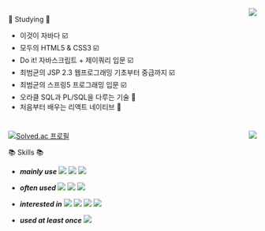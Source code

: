 
<img align="right" src="https://github-readme-stats-sigma-five.vercel.app/api/top-langs/?username=demd7362&theme=dracula&exclude_repo=clone-web-scrapper,clone-zoom&hide=Procfile&layout=compact&langs_count=8"/>


:book: Studying :book:                                   
+ 이것이 자바다 :ballot_box_with_check:
+ 모두의 HTML5 & CSS3 :ballot_box_with_check:
+ Do it! 자바스크립트 + 제이쿼리 입문 :ballot_box_with_check:
+ 최범균의 JSP 2.3 웹프로그래밍 기초부터 중급까지 :ballot_box_with_check:
+ 최범균의 스프링5 프로그래밍 입문 :ballot_box_with_check:
+ 오라클 SQL과 PL/SQL을 다루는 기술 :page_facing_up:
+ 처음부터 배우는 리액트 네이티브 :pencil:
      
<h1></h1><img align='right' src="http://mazassumnida.wtf/api/v2/generate_badge?boj=demd7362">

[![Solved.ac
프로필](http://mazassumnida.wtf/api/v2/generate_badge?boj=demd7362)](https://solved.ac/demd7362)


  
:books: Skills :books:  

+ ***mainly use*** <img src="https://img.shields.io/badge/Spring-6DB33F?style=flat-square&logo=Spring&logoColor=white"/> <img src="https://img.shields.io/badge/ORACLE-F80000?style=flat-square&logo=oracle&logoColor=white"/> <img src="https://img.shields.io/badge/React-61DAFB?style=flat-square&logo=React&logoColor=black"/>
+ ***often used*** <img src="https://img.shields.io/badge/MySQL-4479A1?style=flat-square&logo=MySQL&logoColor=white"/> <img src="https://img.shields.io/badge/React Native-61DAFB?style=flat-square&logo=React&logoColor=black"/> <img src="https://img.shields.io/badge/Tailwind-06B6D4?style=flat-square&logo=Tailwind CSS&logoColor=white"/>

+ ***interested in*** <img src="https://img.shields.io/badge/Flutter-02569B?style=flat-square&logo=flutter&logoColor=white"/> <img src="https://img.shields.io/badge/Svelte-FF3E00?style=flat-square&logo=Svelte&logoColor=white"/> <img src="https://img.shields.io/badge/Next.js-000000?style=flat-square&logo=Next.js&logoColor=white"/> <img src="https://img.shields.io/badge/MongoDB-47A248?style=flat-square&logo=MongoDB&logoColor=white"/>

+ ***used at least once*** <img src="https://img.shields.io/badge/Vue.js-4FC08D?style=flat-square&logo=Vue.js&logoColor=white"/>




  
